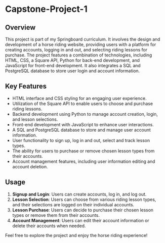 # Capstone-Project-1

## Overview
This project is part of my Springboard curriculum. It involves the design and development of a horse riding website, providing users with a platform for creating accounts, logging in and out, and selecting riding lessons for purchase. The project features a combination of technologies, including HTML, CSS, a Square API, Python for back-end development, and JavaScript for front-end development. It also integrates a SQL and PostgreSQL database to store user login and account information.

## Key Features
- HTML interface and CSS styling for an engaging user experience.
- Utilization of the Square API to enable users to choose and purchase riding lessons.
- Backend development using Python to manage account creation, login, and lesson selections.
- Front-end development with JavaScript to enhance user interactions.
- A SQL and PostgreSQL database to store and manage user account information.
- User functionality to sign up, log in and out, select and track lesson types.
- The ability for users to purchase or remove chosen lesson types from their accounts.
- Account management features, including user information editing and account deletion.

## Usage
1. **Signup and Login**: Users can create accounts, log in, and log out.
2. **Lesson Selection**: Users can choose from various riding lesson types, and their selections are logged on their individual accounts.
3. **Lesson Purchase**: Users can decide to purchase their chosen lesson types or remove them from their accounts.
4. **Account Management**: Users can edit their account information or delete their accounts when needed.

Feel free to explore the project and enjoy the horse riding experience!
